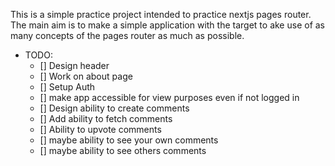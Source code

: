 This is a simple practice project intended to practice nextjs pages router. The main aim is to make a simple application with the target to ake use of as many concepts of the pages router as much as possible.

- TODO:
  - [] Design header
  - [] Work on about page
  - [] Setup Auth
  - [] make app accessible for view purposes even if not logged in
  - [] Design ability to create comments
  - [] Add ability to fetch comments
  - [] Ability to upvote comments
  - [] maybe ability to see your own comments
  - [] maybe ability to see others comments
